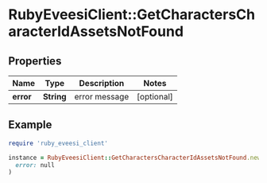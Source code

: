 # RubyEveesiClient::GetCharactersCharacterIdAssetsNotFound

## Properties

| Name | Type | Description | Notes |
| ---- | ---- | ----------- | ----- |
| **error** | **String** | error message | [optional] |

## Example

```ruby
require 'ruby_eveesi_client'

instance = RubyEveesiClient::GetCharactersCharacterIdAssetsNotFound.new(
  error: null
)
```

